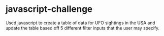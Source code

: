 # javascript-challenge

Used javascript to create a table of data for UFO sightings in the USA and update the table based off 5 different filter inputs that the user may specify. 
